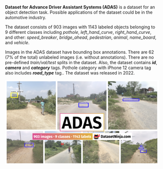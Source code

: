 **Dataset for Advance Driver Assistant Systems (ADAS)** is a dataset for an object detection task. Possible applications of the dataset could be in the automotive industry. 

The dataset consists of 903 images with 1143 labeled objects belonging to 9 different classes including *pothole*, *left_hand_curve*, *right_hand_curve*, and other: *speed_breaker*, *bridge_ahead*, *pedestrian*, *animal*, *name_board*, and *vehicle*.

Images in the ADAS dataset have bounding box annotations. There are 62 (7% of the total) unlabeled images (i.e. without annotations). There are no pre-defined <i>train/val/test</i> splits in the dataset. Also, the dataset contains ***id***, ***camera*** and ***category*** tags. Pothole category with iPhone 12 camera tag also includes ***road_type*** tag.. The dataset was released in 2022.

<img src="https://github.com/dataset-ninja/adas/raw/main/visualizations/poster.png">

